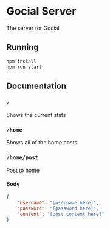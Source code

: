 # Gocial Server
The server for Gocial
## Running
```bash
npm install
npm run start
```
## Documentation
### `/`
Shows the current stats
### `/home`
Shows all of the home posts
### `/home/post`
Post to home
#### Body
```json
{
    "username": "[username here]",
    "password": "[password here]",
    "content": "[post content here]"
}
```